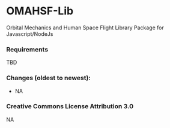 # OMAHSF-Lib

Orbital Mechanics and Human Space Flight Library Package for Javascript/NodeJs 

### Requirements

TBD

### Changes (oldest to newest):

* NA

### Creative Commons License Attribution 3.0 

NA
